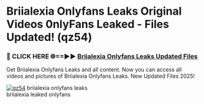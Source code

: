 # Briialexia Onlyfans Leaks Original Videos 0nlyFans Leaked - Files Updated! (qz54)

<h3>🔴 CLICK HERE 🌐==►► <a href="https://tinyurl.com/2jnfzry5" rel="nofollow">Briialexia Onlyfans Leaks Updated Files</a></h3>

Get Briialexia Onlyfans Leaks and all content. Now you can access all videos and pictures of Briialexia Onlyfans Leaks. New Updated Files 2025!

[![qz54](https://i.imgur.com/GyGTBgg.gif)](https://tinyurl.com/2jnfzry5)
briialexia onlyfans leaks<br>
briialexia leaked onlyfans